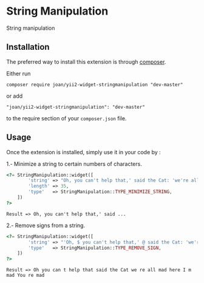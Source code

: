 String Manipulation
===================
String manipulation

Installation
------------

The preferred way to install this extension is through [composer](http://getcomposer.org/download/).

Either run

```
composer require joan/yii2-widget-stringmanipulation "dev-master"
```

or add

```
"joan/yii2-widget-stringmanipulation": "dev-master"
```

to the require section of your `composer.json` file.


Usage
-----

Once the extension is installed, simply use it in your code by  :

1.- Minimize a string to certain numbers of characters.
```php
<?= StringManipulation::widget([
        'string' => "Oh, you can't help that,' said the Cat: 'we're all mad here. I'm mad. You're mad.",
        'length' => 35,
        'type'   => StringManipulation::TYPE_MINIMIZE_STRING,
    ])
?>
```
```
Result => Oh, you can't help that,' said ...
```

2.- Remove signs from a string.
```php
<?= StringManipulation::widget([
        'string' => "'Oh, $ you can't help that,' @ said the Cat: 'we're * all mad here. I'm mad. * You're mad.'",
        'type'   => StringManipulation::TYPE_REMOVE_SIGN,
    ])
?>
```
```
Result => Oh you can t help that said the Cat we re all mad here I m mad You re mad
```